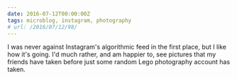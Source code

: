 ```yaml
---
date: 2016-07-12T00:00:00Z
tags: microblog, instagram, photography
# url: /2016/07/12/98/
---
```


I was never against Instagram's algorithmic feed in the first place, but I like how it's going. I'd much rather, and am happier to, see pictures that my friends have taken before just some random Lego photography account has taken.